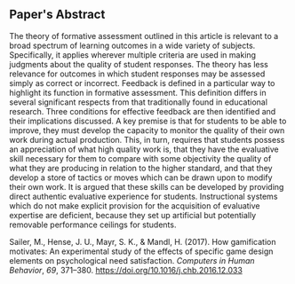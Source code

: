 ## Paper's Abstract
The theory of formative assessment outlined in this article is relevant to a broad spectrum of learning outcomes in a wide variety of subjects. Specifically, it applies wherever multiple criteria are used in making judgments about the quality of student responses. The theory has less relevance for outcomes in which student responses may be assessed simply as correct or incorrect. Feedback is defined in a particular way to highlight its function in formative assessment. This definition differs in several significant respects from that traditionally found in educational research. Three conditions for effective feedback are then identified and their implications discussed. A key premise is that for students to be able to improve, they must develop the capacity to monitor the quality of their own work during actual production. This, in turn, requires that students possess an appreciation of what high quality work is, that they have the evaluative skill necessary for them to compare with some objectivity the quality of what they are producing in relation to the higher standard, and that they develop a store of tactics or moves which can be drawn upon to modify their own work. It is argued that these skills can be developed by providing direct authentic evaluative experience for students. Instructional systems which do not make explicit provision for the acquisition of evaluative expertise are deficient, because they set up artificial but potentially removable performance ceilings for students.

Sailer, M., Hense, J. U., Mayr, S. K., & Mandl, H. (2017). How gamification motivates: An experimental study of the effects of specific game design elements on psychological need satisfaction. _Computers in Human Behavior_, _69_, 371–380. https://doi.org/10.1016/j.chb.2016.12.033